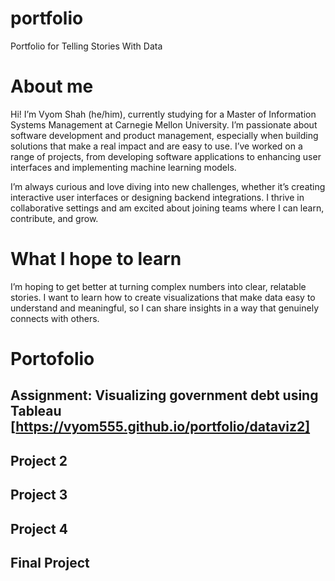 # portfolio
Portfolio for Telling Stories With Data 

# About me
Hi! I’m Vyom Shah (he/him), currently studying for a Master of Information Systems Management at Carnegie Mellon University. I’m passionate about software development and product management, especially when building solutions that make a real impact and are easy to use. I’ve worked on a range of projects, from developing software applications to enhancing user interfaces and implementing machine learning models.

I’m always curious and love diving into new challenges, whether it’s creating interactive user interfaces or designing backend integrations. I thrive in collaborative settings and am excited about joining teams where I can learn, contribute, and grow.

# What I hope to learn
I’m hoping to get better at turning complex numbers into clear, relatable stories. I want to learn how to create visualizations that make data easy to understand and meaningful, so I can share insights in a way that genuinely connects with others.

# Portofolio

## Assignment: Visualizing government debt using Tableau [https://vyom555.github.io/portfolio/dataviz2]
## Project 2
## Project 3
## Project 4
## Final Project

